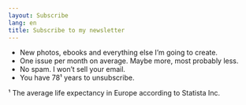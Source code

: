 ```yaml
---
layout: Subscribe
lang: en
title: Subscribe to my newsletter
---
```


- New photos, ebooks and everything else I’m going to create.
- One issue per month on average. Maybe more, most probably less.
- No spam. I won’t sell your email.
- You have 78¹ years to unsubscribe.

<p class="note">¹ The average life expectancy in Europe according to Statista Inc.</p>
